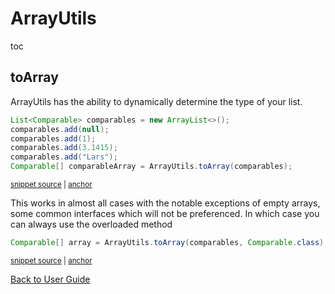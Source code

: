 <a id="top"></a>

# ArrayUtils

toc

## toArray

ArrayUtils has the ability to dynamically determine the type of your list.

<!-- snippet: toArray -->
<a id='snippet-toarray'></a>
```java
List<Comparable> comparables = new ArrayList<>();
comparables.add(null);
comparables.add(1);
comparables.add(3.1415);
comparables.add("Lars");
Comparable[] comparableArray = ArrayUtils.toArray(comparables);
```
<sup><a href='/approvaltests-util-tests/src/test/java/com/spun/util/ArrayUtilsTest.java#L43-L50' title='Snippet source file'>snippet source</a> | <a href='#snippet-toarray' title='Start of snippet'>anchor</a></sup>
<!-- endSnippet -->

This works in almost all cases with the notable exceptions of empty arrays, some common interfaces 
which will not be preferenced.
In which case you can always use the overloaded method 
<!-- snippet: toArrayWithClass -->
<a id='snippet-toarraywithclass'></a>
```java
Comparable[] array = ArrayUtils.toArray(comparables, Comparable.class);
```
<sup><a href='/approvaltests-util-tests/src/test/java/com/spun/util/ArrayUtilsTest.java#L51-L53' title='Snippet source file'>snippet source</a> | <a href='#snippet-toarraywithclass' title='Start of snippet'>anchor</a></sup>
<!-- endSnippet -->


[Back to User Guide](README.md#top)
